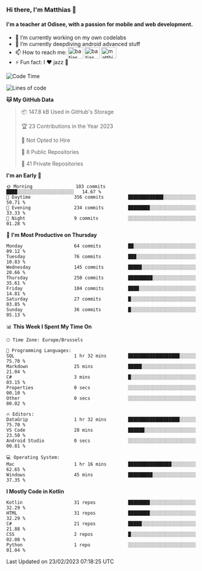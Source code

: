 ### Hi there, I'm Matthias 👋

#### I'm a teacher at Odisee, with a passion for mobile and web development.

- 🔭 I’m currently working on my own codelabs
- 🌱 I’m currently deepdiving android advanced stuff
- 📫 How to reach me: <a href="https://dev.to/batjas" target="_blank"><img align="center" src="https://raw.githubusercontent.com/rahuldkjain/github-profile-readme-generator/master/src/images/icons/Social/devto.svg" alt="batjas" height="30" width="40" /></a>
<a href="https://twitter.com/batjas" target="_blank"><img align="center" src="https://raw.githubusercontent.com/rahuldkjain/github-profile-readme-generator/master/src/images/icons/Social/twitter.svg" alt="batjas" height="30" width="40" /></a>
<a href="https://linkedin.com/in/matthiasdruwé" target="_blank"><img align="center" src="https://raw.githubusercontent.com/rahuldkjain/github-profile-readme-generator/master/src/images/icons/Social/linked-in-alt.svg" alt="matthiasdruwé" height="30" width="40" /></a>
- ⚡ Fun fact: I ❤ jazz 🎷


<!--START_SECTION:waka-->
![Code Time](http://img.shields.io/badge/Code%20Time-653%20hrs%2052%20mins-blue)

![Lines of code](https://img.shields.io/badge/From%20Hello%20World%20I%27ve%20Written-622.7%20thousand%20lines%20of%20code-blue)

**🐱 My GitHub Data** 

> 📦 147.8 kB Used in GitHub's Storage 
 > 
> 🏆 23 Contributions in the Year 2023
 > 
> 🚫 Not Opted to Hire
 > 
> 📜 8 Public Repositories 
 > 
> 🔑 41 Private Repositories 
 > 
**I'm an Early 🐤** 

```text
🌞 Morning                103 commits         ████░░░░░░░░░░░░░░░░░░░░░   14.67 % 
🌆 Daytime                356 commits         █████████████░░░░░░░░░░░░   50.71 % 
🌃 Evening                234 commits         ████████░░░░░░░░░░░░░░░░░   33.33 % 
🌙 Night                  9 commits           ░░░░░░░░░░░░░░░░░░░░░░░░░   01.28 % 
```
📅 **I'm Most Productive on Thursday** 

```text
Monday                   64 commits          ██░░░░░░░░░░░░░░░░░░░░░░░   09.12 % 
Tuesday                  76 commits          ███░░░░░░░░░░░░░░░░░░░░░░   10.83 % 
Wednesday                145 commits         █████░░░░░░░░░░░░░░░░░░░░   20.66 % 
Thursday                 250 commits         █████████░░░░░░░░░░░░░░░░   35.61 % 
Friday                   104 commits         ████░░░░░░░░░░░░░░░░░░░░░   14.81 % 
Saturday                 27 commits          █░░░░░░░░░░░░░░░░░░░░░░░░   03.85 % 
Sunday                   36 commits          █░░░░░░░░░░░░░░░░░░░░░░░░   05.13 % 
```


📊 **This Week I Spent My Time On** 

```text
🕑︎ Time Zone: Europe/Brussels

💬 Programming Languages: 
SQL                      1 hr 32 mins        ███████████████████░░░░░░   75.70 % 
Markdown                 25 mins             █████░░░░░░░░░░░░░░░░░░░░   21.04 % 
C#                       3 mins              █░░░░░░░░░░░░░░░░░░░░░░░░   03.15 % 
Properties               0 secs              ░░░░░░░░░░░░░░░░░░░░░░░░░   00.10 % 
Other                    0 secs              ░░░░░░░░░░░░░░░░░░░░░░░░░   00.02 % 

🔥 Editors: 
DataGrip                 1 hr 32 mins        ███████████████████░░░░░░   75.70 % 
VS Code                  28 mins             ██████░░░░░░░░░░░░░░░░░░░   23.50 % 
Android Studio           0 secs              ░░░░░░░░░░░░░░░░░░░░░░░░░   00.81 % 

💻 Operating System: 
Mac                      1 hr 16 mins        ████████████████░░░░░░░░░   62.65 % 
Windows                  45 mins             █████████░░░░░░░░░░░░░░░░   37.35 % 
```

**I Mostly Code in Kotlin** 

```text
Kotlin                   31 repos            ████████░░░░░░░░░░░░░░░░░   32.29 % 
HTML                     31 repos            ████████░░░░░░░░░░░░░░░░░   32.29 % 
C#                       21 repos            █████░░░░░░░░░░░░░░░░░░░░   21.88 % 
CSS                      2 repos             █░░░░░░░░░░░░░░░░░░░░░░░░   02.08 % 
Python                   1 repo              ░░░░░░░░░░░░░░░░░░░░░░░░░   01.04 % 
```




 Last Updated on 23/02/2023 07:18:25 UTC
<!--END_SECTION:waka-->
